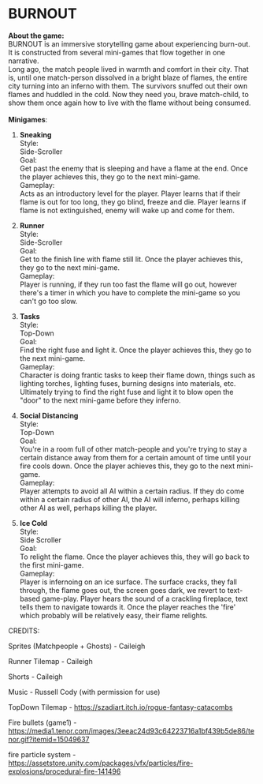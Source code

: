 # BURNOUT
**About the game:**<br>
BURNOUT is an immersive storytelling game about experiencing burn-out. It is constructed from several mini-games that flow together in one narrative.
<br>
Long ago, the match people lived in warmth and comfort in their city. That is, until one match-person dissolved in a bright blaze of flames, the entire city turning into an inferno with them. The survivors snuffed out their own flames and huddled in the cold. Now they need you, brave match-child, to show them once again how to live with the flame without being consumed. 
<br>
<br>**Minigames**:
1. **Sneaking** <br>
Style:<br>
Side-Scroller<br>
Goal:<br>
Get past the enemy that is sleeping and have a flame at the end. Once the player achieves this, they go to the next mini-game.<br>
Gameplay:<br>
Acts as an introductory level for the player. Player learns that if their flame is out for too long, they go blind, freeze and die. Player learns if flame is not extinguished, enemy will wake up and come for them.<br>

2. **Runner**<br>
Style:<br>
Side-Scroller<br>
Goal:<br>
Get to the finish line with flame still lit. Once the player achieves this, they go to the next mini-game.<br>
Gameplay:<br>
Player is running, if they run too fast the flame will go out, however there's a timer in which you have to complete the mini-game so you can't go too slow.

3. **Tasks**<br>
Style:<br>
Top-Down<br>
Goal:<br>
Find the right fuse and light it. Once the player achieves this, they go to the next mini-game.<br>
Gameplay:<br>
Character is doing frantic tasks to keep their flame down, things such as lighting torches, lighting fuses, burning designs into materials, etc. Ultimately trying to find the right fuse and light it to blow open the "door" to the next mini-game before they inferno.

4. **Social Distancing**<br>
Style:<br>
Top-Down<br>
Goal:<br>
You're in a room full of other match-people and you're trying to stay a certain distance away from them for a certain amount of time until your fire cools down. Once the player achieves this, they go to the next mini-game.<br>
Gameplay:<br>
Player attempts to avoid all AI within a certain radius. If they do come within a certain radius of other AI, the AI will inferno, perhaps killing other AI as well, perhaps killing the player.

6. **Ice Cold**<br>
Style:<br>
Side Scroller<br>
Goal:<br>
To relight the flame. Once the player achieves this, they will go back to the first mini-game.<br>
Gameplay:<br>
Player is infernoing on an ice surface. The surface cracks, they fall through, the flame goes out, the screen goes dark, we revert to text-based game-play. Player hears the sound of a crackling fireplace, text tells them to navigate towards it. Once the player reaches the 'fire' which probably will be relatively easy, their flame relights.


CREDITS:

Sprites (Matchpeople + Ghosts) - Caileigh 

Runner Tilemap - Caileigh 

Shorts - Caileigh 

Music - Russell Cody (with permission for use) 

TopDown Tilemap - https://szadiart.itch.io/rogue-fantasy-catacombs

Fire bullets (game1) - https://media1.tenor.com/images/3eeac24d93c64223716a1bf439b5de86/tenor.gif?itemid=15049637

fire particle system - https://assetstore.unity.com/packages/vfx/particles/fire-explosions/procedural-fire-141496

